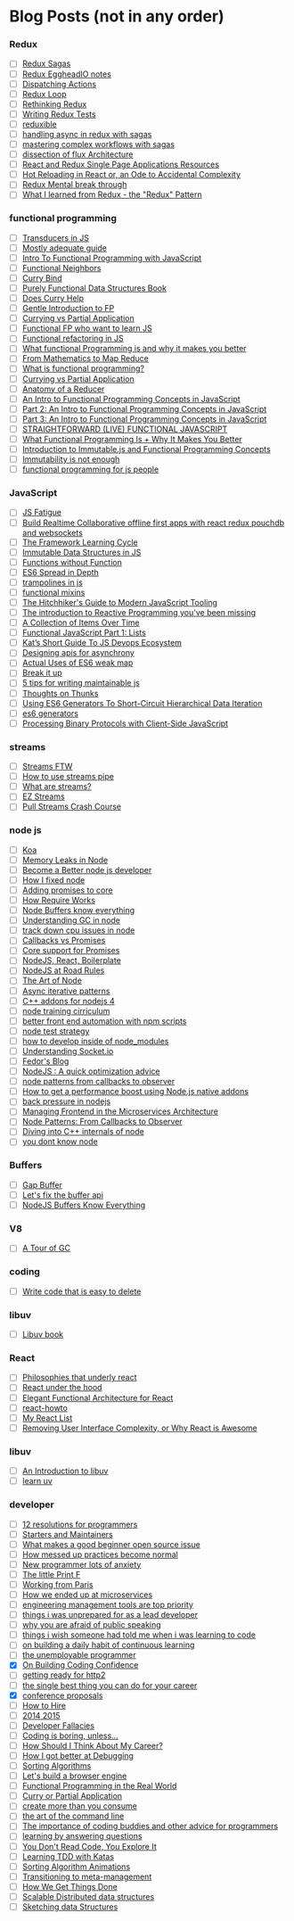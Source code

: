 # Blog Posts (not in any order)

### Redux
- [ ] [Redux Sagas](http://riadbenguella.com/from-actions-creators-to-sagas-redux-upgraded/)
- [ ] [Redux EggheadIO notes](https://gist.github.com/diegoconcha/8918294bb9df69876b22)
- [ ] [Dispatching Actions](http://jamesknelson.com/can-i-dispatch-multiple-actions-from-redux-action-creators/)
- [ ] [Redux Loop](https://github.com/raisemarketplace/redux-loop)
- [ ] [Rethinking Redux](https://voice.kadira.io/rethinking-redux-f1e96daba60c#.f31f7tlf3)
- [ ] [Writing Redux Tests](http://redux.js.org/docs/recipes/WritingTests.html)
- [ ] [reduxible](https://github.com/reduxible/reduxible/issues/8)
- [ ] [handling async in redux with sagas](http://wecodetheweb.com/2016/01/23/handling-async-in-redux-with-sagas/)
- [ ] [mastering complex workflows with sagas](http://konkle.us/master-complex-redux-workflows-with-sagas/)
- [ ] [dissection of flux Architecture](http://krasimirtsonev.com/blog/article/dissection-of-flux-architecture-or-how-to-write-your-own-react)
- [ ] [React and Redux Single Page Applications Resources](https://medium.com/@sapegin/react-and-redux-single-page-applications-resources-22cd859b0c1d#.7lmm3sk3u)
- [ ] [Hot Reloading in React or, an Ode to Accidental Complexity](https://medium.com/@dan_abramov/hot-reloading-in-react-1140438583bf#.szlrklnwk)
- [ ] [Redux Mental break through](https://gist.github.com/ryanflorence/887a33c5ab3c283247fe)
- [ ] [What I learned from Redux - the "Redux" Pattern](http://blog.daiwei.lu/what-i-learned-from-redux-the-redux-pattern/)

### functional programming
- [ ] [Transducers in JS](https://medium.com/@roman01la/understanding-transducers-in-javascript-3500d3bd9624#.f8hs2oieu)
- [ ] [Mostly adequate guide](https://drboolean.gitbooks.io/mostly-adequate-guide/content/ch1.html)
- [ ] [Intro To Functional Programming with JavaScript](https://medium.com/@collardeau/intro-to-functional-programming-concepts-in-javascript-b0650773139c#.d2ktayi8d)
- [ ] [Functional Neighbors](https://medium.com/@jamiedixon/functional-neighbours-2e8dc556a39a#.80eug7dwj)
- [ ] [Curry Bind](http://krasimirtsonev.com/blog/article/a-story-about-currying-bind)
- [ ] [Purely Functional Data Structures Book](http://www.amazon.com/Purely-Functional-Structures-Chris-Okasaki-ebook/dp/B00AKE1V04/ref=mt_kindle?_encoding=UTF8&me=)
- [ ] [Does Curry Help](https://hughfdjackson.com/javascript/does-curry-help/)
- [ ] [Gentle Introduction to FP](http://jrsinclair.com/articles/2016/gentle-introduction-to-functional-javascript-intro/)
- [ ] [Currying vs Partial Application](http://www.jstips.co/en/curry-vs-partial-application/)
- [ ] [Functional FP who want to learn JS](https://www.reddit.com/r/purescript/comments/43hxxc/a_recommendation_for_fpers_who_want_to_learn/)
- [ ] [Functional refactoring in JS](https://medium.com/software-craftsman/functional-refactoring-in-javascript-c0fe718f4efb#.9m486ddhn)
- [ ] [What functional Programming is and why it makes you better](https://medium.com/@FunctionalWorks/what-functional-programming-is-why-it-makes-you-better-29ee34284a6e#.ofatav4gw)
- [ ] [From Mathematics to Map Reduce](http://www.haskellforall.com/2016/02/from-mathematics-to-map-reduce.html?m=1)
- [ ] [What is functional programming?](http://blog.jenkster.com/2015/12/what-is-functional-programming.html)
- [ ] [Currying vs Partial Application](http://www.datchley.name/currying-vs-partial-application/)
- [ ] [Anatomy of a Reducer](http://clojure.com/blog/2012/05/15/anatomy-of-reducer.html)
- [ ] [An Intro to Functional Programming Concepts in JavaScript](https://medium.com/@collardeau/intro-to-functional-programming-concepts-in-javascript-b0650773139c#.b8di86j41)
- [ ] [Part 2: An Intro to Functional Programming Concepts in JavaScript](https://medium.com/@collardeau/intro-to-functional-programming-concepts-in-javascript-part-2-f45228c49eed#.1hqa4x62q)
- [ ] [Part 3: An Intro to Functional Programming Concepts in JavaScript](https://medium.com/@collardeau/part-3-an-intro-to-functional-programming-concepts-in-javascript-febf9368ffe6#.8lhi1z62d)
- [ ] [STRAIGHTFORWARD (LIVE) FUNCTIONAL JAVASCRIPT](http://rigsomelight.com/2015/06/09/straightforward-live-functional-javascript-building-the-yome-widget.html)
- [ ] [What Functional Programming Is + Why It Makes You Better](https://medium.com/@FunctionalWorks/what-functional-programming-is-why-it-makes-you-better-29ee34284a6e#.ll7bbjv0m)
- [ ] [Introduction to Immutable.js and Functional Programming Concepts](https://auth0.com/blog/2016/03/23/intro-to-immutable-js/)
- [ ] [Immutability is not enough](https://codewords.recurse.com/issues/six/immutability-is-not-enough)
- [ ] [functional programming for js people](https://medium.com/@chetcorcos/functional-programming-for-javascript-people-1915d8775504#.asjyzlczo)

### JavaScript
- [ ] [JS Fatigue](http://www.2ality.com/2016/02/js-fatigue-fatigue.html?utm_source=javascriptweekly&utm_medium=email)
- [ ] [Build Realtime Collaborative offline first apps with react redux pouchdb and websockets ](http://blog.yld.io/2015/11/30/building-realtime-collaborative-offline-first-apps-with-react-redux-pouchdb-and-web-sockets/)
- [ ] [The Framework Learning Cycle](http://eaf4.com/the-framework-cycle/)
- [ ] [Immutable Data Structures in JS](http://jlongster.com/Using-Immutable-Data-Structures-in-JavaScript)
- [ ] [Functions without Function](https://medium.com/@ryanflorence/functions-without-function-bc356ed34a2f#.k6x1003rs)
- [ ] [ES6 Spread in Depth](https://ponyfoo.com/articles/es6-spread-and-butter-in-depth)
- [ ] [trampolines in js](http://raganwald.com/2013/03/28/trampolines-in-javascript.html)
- [ ] [functional mixins](http://raganwald.com/2015/06/17/functional-mixins.html)
- [ ] [The Hitchhiker's Guide to Modern JavaScript Tooling](http://reactkungfu.com/2015/07/the-hitchhikers-guide-to-modern-javascript-tooling/)
- [ ] [The introduction to Reactive Programming you've been missing](https://gist.github.com/staltz/868e7e9bc2a7b8c1f754)
- [ ] [A Collection of Items Over Time](https://medium.com/@kahlil/a-collection-of-items-over-time-d1ef68143e98#.1lvg2veoa)
- [ ] [Functional JavaScript Part 1: Lists](http://blog.jeremyfairbank.com/javascript/functional-javascript-lists-1/)
- [ ] [Kat’s Short Guide To JS Devops Ecosystem](https://medium.com/@maybekatz/kat-s-short-guide-to-js-devops-ecosystem-9ffef67fdb8e#.h7cpl0s5m)
- [ ] [Designing apis for asynchrony](http://blog.izs.me/post/59142742143/designing-apis-for-asynchrony)
- [ ] [Actual Uses of ES6 weak map](http://stackoverflow.com/questions/29413222/what-are-the-actual-uses-of-es6-weakmap)
- [ ] [Break it up](http://blog.rrowland.com/2016/03/02/break-it-up/)
- [ ] [5 tips for writing maintainable js](https://medium.com/@Functionite/5-tips-for-writing-more-maintainable-javascript-code-b87de1147e94#.m5vwp35ev)
- [ ] [Thoughts on Thunks](http://blog.getify.com/thoughts-on-thunks/)
- [ ] [Using ES6 Generators To Short-Circuit Hierarchical Data Iteration](http://derickbailey.com/2015/10/05/using-es6-generators-to-short-circuit-hierarchical-data-iteration/)
- [ ] [es6 generators](http://www.2ality.com/2015/03/es6-generators.html)
- [ ] [Processing Binary Protocols with Client-Side JavaScript](http://blog.mgechev.com/2015/02/06/parsing-binary-protocol-data-javascript-typedarrays-blobs/)

### streams
- [ ] [Streams FTW](https://jakearchibald.com/2016/streams-ftw)
- [ ] [How to use streams pipe](https://github.com/nodejs/nodejs.org/blob/d02b8a26bd557ab1dad3578b9de5e0db8fa74ecc/locale/en/knowledge/advanced/streams/how-to-use-stream-pipe.md)
- [ ] [What are streams?](https://github.com/nodejs/nodejs.org/blob/d02b8a26bd557ab1dad3578b9de5e0db8fa74ecc/locale/en/knowledge/advanced/streams/what-are-streams.md)
- [ ] [EZ Streams](https://github.com/Sage/ez-streams)
- [ ] [Pull Streams Crash Course](https://gist.github.com/dominictarr/613eb1159236501fc789)

### node js
- [ ] [Koa](https://medium.com/@l1ambda/why-you-should-use-koa-with-node-js-7c231a8174fa#.ihckq45kv)
- [ ] [Memory Leaks in Node](http://www.alexkras.com/simple-guide-to-finding-a-javascript-memory-leak-in-node-js/)
- [ ] [Become a Better node js developer](https://blog.risingstack.com/how-to-become-a-better-node-js-developer-in-2016/?utm_source=RisingStack+Engineering&utm_campaign=edc11c9b82-Node_js_Developer_in_20161_5_2016&utm_medium=email&utm_term=0_02a6a69990-edc11c9b82-285761085)
- [ ] [How I fixed node](http://davidvgalbraith.com/how-i-fixed-node-js/)
- [ ] [Adding promises to core](https://medium.com/@isntitvacant/adding-promise-support-to-core-a4ea895ccbda#.vwpetam8r)
- [ ] [How Require Works](http://fredkschott.com/post/2014/06/require-and-the-module-system/)
- [ ] [Node Buffers know everything](https://github.com/ChALkeR/notes/blob/master/Buffer-knows-everything.md)
- [ ] [Understanding GC in node](http://blog.codeship.com/understanding-garbage-collection-in-node-js/)
- [ ] [track down cpu issues in node](http://apmblog.dynatrace.com/2016/01/14/how-to-track-down-cpu-issues-in-node-js/)
- [ ] [Callbacks vs Promises](https://blog.jcoglan.com/2013/03/30/callbacks-are-imperative-promises-are-functional-nodes-biggest-missed-opportunity/)
- [ ] [Core support for Promises](https://github.com/nodejs/node/pull/5020)
- [ ] [NodeJS, React, Boilerplate](http://blog.joanboixados.com/building-a-boilerplate-for-a-koa-redux-react-application-including-webpack-mocha-and-sass/)
- [ ] [NodeJS at Road Rules](https://www.joyent.com/blog/node-js-at-road-rules)
- [ ] [The Art of Node](https://github.com/maxogden/art-of-node#readme)
- [ ] [Async iterative patterns](http://mostafa-samir.github.io/async-iterative-patterns-pt1/)
- [ ] [C++ addons for nodejs 4](https://medium.com/@nodesource/c-add-ons-for-node-js-v4-be5d48832933#.p2ttq9xvy)
- [ ] [node training cirriculum](https://github.com/colonyamerican/node-training-curriculum)
- [ ] [better front end automation with npm scripts](http://blog.ibangspacebar.com/better-front-end-automation-with-npm-scripts-a-reading-list/)
- [ ] [node test strategy](https://remysharp.com/2015/12/14/my-node-test-strategy)
- [ ] [how to develop inside of node_modules](https://github.com/maxogden/dat/blob/master/CONTRIBUTING.md#developing-inside-a-node_modules-folder)
- [ ] [Understanding Socket.io](https://medium.com/@Grigorkh/understanding-socket-io-23ad6d26d003#.5xh53thjz)
- [ ] [Fedor's Blog](http://darksi.de/)
- [ ] [NodeJS : A quick optimization advice](https://medium.com/@c2c/nodejs-a-quick-optimization-advice-7353b820c92e)
- [ ] [node patterns from callbacks to observer](http://webapplog.com/node-patterns-from-callbacks-to-observer/#post-1804)
- [ ] [How to get a performance boost using Node.js native addons](https://medium.com/@devlucky/how-to-get-a-performance-boost-using-node-js-native-addons-fd3a24719c85#.iyg2nd7b1)
- [ ] [back pressure in nodejs](http://engineering.voxer.com/2013/09/16/backpressure-in-nodejs/)
- [ ] [Managing Frontend in the Microservices Architecture](http://allegro.tech/2016/03/Managing-Frontend-in-the-microservices-architecture.htm)
- [ ] [Node Patterns: From Callbacks to Observer](http://webapplog.com/node-patterns-from-callbacks-to-observer/#post-1804)
- [ ] [Diving into C++ internals of node](http://darksi.de/c.cpp-in-node/)
- [ ] [you dont know node](http://webapplog.com/you-dont-know-node/#main)

### Buffers
- [ ] [Gap Buffer](https://en.wikipedia.org/wiki/Gap_buffer)
- [ ] [Let's fix the buffer api](https://github.com/ChALkeR/notes/blob/master/Lets-fix-Buffer-API.md)
- [ ] [NodeJS Buffers Know Everything](https://github.com/ChALkeR/notes/blob/master/Buffer-knows-everything.md)

### V8
- [ ] [A Tour of GC](http://jayconrod.com/posts/55/a-tour-of-v8-garbage-collection)

### coding
- [ ] [Write code that is easy to delete](http://programmingisterrible.com/post/139222674273/write-code-that-is-easy-to-delete-not-easy-to)

### libuv
- [ ] [Libuv book](http://nikhilm.github.io/uvbook/)

### React
- [ ] [Philosophies that underly react](http://thepracticaldev.com/christopher-chedeau-on-the-philosophies-of-react)
- [ ] [React under the hood](https://gumroad.com/l/react-under-the-hood)
- [ ] [Elegant Functional Architecture for React](https://medium.com/@gilbox/an-elegant-functional-architecture-for-react-faa3fb42b75b#.k9zicvlyr)
- [ ] [react-howto](https://github.com/petehunt/react-howto)
- [ ] [My React List](https://medium.com/@dan_abramov/my-react-list-862227952a8c#.frji0i1ri)
- [ ] [Removing User Interface Complexity, or Why React is Awesome](http://jlongster.com/Removing-User-Interface-Complexity,-or-Why-React-is-Awesome)

### libuv
- [ ] [An Introduction to libuv](http://nikhilm.github.io/uvbook/)
- [ ] [learn uv](https://github.com/thlorenz/learnuv)

### developer
- [ ] [12 resolutions for programmers](http://matt.might.net/articles/programmers-resolutions/)
- [ ] [Starters and Maintainers](http://jlongster.com/Starters-and-Maintainers)
- [ ] [What makes a good beginner open source issue](http://blog.codebar.io/2015/11/20/what-makes-a-good-beginner-issue/)
- [ ] [How messed up practices become normal](http://danluu.com/wat/)
- [ ] [New programmer lots of anxiety](http://devpressed.com/t/new-programmer-lots-of-anxiety/404/10)
- [ ] [The little Print F](http://ferd.ca/the-little-printf.html)
- [ ] [Working from Paris](https://medium.com/swlh/working-from-paris-c00323452efe#.n19na0ez7)
- [ ] [How we ended up at microservices](http://philcalcado.com/2015/09/08/how_we_ended_up_with_microservices.html)
- [ ] [engineering management tools are top priority](http://algeri-wong.com/yishan/engineering-management-tools-are-top-priority.html)
- [ ] [things i was unprepared for as a lead developer](http://dev-human.com/~pascaldevink/things-i-was-unprepared-for)
- [ ] [why you are afraid of public speaking](https://www.nczonline.net/blog/2015/06/23/why-youre-afraid-of-public-speaking/)
- [ ] [things i wish someone had told me when i was learning to code ](https://medium.com/@cecilycarver/things-i-wish-someone-had-told-me-when-i-was-learning-how-to-code-565fc9dcb329#.ycj65od47)
- [ ] [on building a daily habit of continuous learning ](https://medium.com/towards-a-remarkable-career/on-building-a-daily-habit-of-continuous-learning-82ef77a8aff9#.o6pu25vpg)
- [ ] [the unemployable programmer](http://unemployable.pen.io/)
- [x] [On Building Coding Confidence](http://iheanyi.com/blog/on-building-coding-confidence/)
- [ ] [getting ready for http2](https://www.smashingmagazine.com/2016/02/getting-ready-for-http2/)
- [ ] [the single best thing you can do for your career](http://www.donnfelker.com/the-single-best-thing-you-can-do-for-your-career/)
- [x] [conference proposals](http://rckbt.me/2014/01/conference-proposals/)
- [ ] [How to Hire](https://medium.com/swlh/how-to-hire-34f4ded5f176#.peokr6i0c)
- [ ] [2014 2015](http://larahogan.me/blog/2014-2015/)
- [ ] [Developer Fallacies](https://medium.com/@Heydon/developer-fallacies-70a381fb493c#.7nxpe97rp)
- [ ] [Coding is boring, unless…](https://blog.enki.com/coding-is-boring-unless-4e496720d664#.w0bf6132o)
- [ ] [How Should I Think About My Career?](https://breakoutcareers.com/)
- [ ] [How I got better at Debugging](http://jvns.ca/blog/2015/11/22/how-i-got-better-at-debugging/)
- [ ] [Sorting Algorithms](http://www.sorting-algorithms.com/)
- [ ] [Let's build a browser engine](https://limpet.net/mbrubeck/2014/08/08/toy-layout-engine-1.html)
- [ ] [Functional Programming in the Real World](http://homepages.inf.ed.ac.uk/wadler/realworld/)
- [ ] [Curry or Partial Application](https://medium.com/javascript-scene/curry-or-partial-application-8150044c78b8#.13wdlqhig)
- [ ] [create more than you consume](https://medium.com/swlh/create-more-than-you-consume-9c1bc89dc71d#.worl34o2a)
- [ ] [the art of the command line](https://github.com/jlevy/the-art-of-command-line)
- [ ] [The importance of coding buddies and other advice for programmers](http://www.itworld.com/article/2932599/enterprise-software/the-importance-of-coding-buddies-and-other-advice-for-programmers.html#tk.itwsotd)
- [ ] [learning by answering questions](http://stacktoheap.com/blog/2012/10/17/learning-by-answering-questions/)
- [ ] [You Don't Read Code, You Explore It](http://prog21.dadgum.com/194.html)
- [ ] [Learning TDD with Katas](https://medium.com/@marlenac/learning-tdd-with-katas-3f499cb9c492#.xvpryr1no)
- [ ] [Sorting Algorithm Animations](http://www.sorting-algorithms.com/)
- [ ] [Transitioning to meta-management](http://larahogan.me/blog/transition-meta-management/)
- [ ] [How We Get Things Done](https://engineering.canva.com/2015/08/25/how-we-get-things-done/)
- [ ] [Scalable Distributed data structures](https://www.usenix.org/legacy/publications/library/proceedings/osdi2000/full_papers/gribble/gribble_html/dds.html)
- [ ] [Sketching data Structures](http://lkozma.net/blog/sketching-data-structures/)
